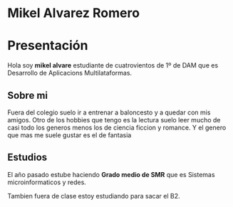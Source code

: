 Mikel Alvarez Romero
====

# Presentación

Hola soy **mikel alvare** estudiante de cuatrovientos de 1º de DAM que es Desarrollo de Aplicacions Multilataformas.

## Sobre mi

Fuera del colegio suelo ir a entrenar a baloncesto y a quedar con mis amigos.
Otro de los hobbies que tengo es la lectura suelo leer mucho de casi todo los generos menos los de ciencia ficcion y romance. Y el genero que mas me suele gustar es el de fantasia 

## Estudios

El año pasado estube haciendo __Grado medio de SMR__ que es Sistemas microinformaticos y redes.

Tambien fuera de clase estoy estudiando para sacar el B2.



